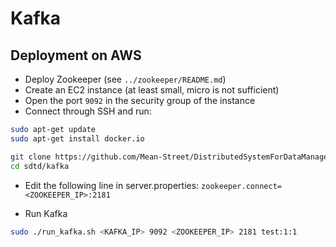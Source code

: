 # Kafka

## Deployment on AWS

* Deploy Zookeeper (see `../zookeeper/README.md`)
* Create an EC2 instance (at least small, micro is not sufficient)
* Open the port `9092` in the security group of the instance
* Connect through SSH and run:

```bash
sudo apt-get update
sudo apt-get install docker.io

git clone https://github.com/Mean-Street/DistributedSystemForDataManagement sdtd
cd sdtd/kafka
```

* Edit the following line in server.properties: `zookeeper.connect=<ZOOKEEPER_IP>:2181`

* Run Kafka

```bash
sudo ./run_kafka.sh <KAFKA_IP> 9092 <ZOOKEEPER_IP> 2181 test:1:1
```
